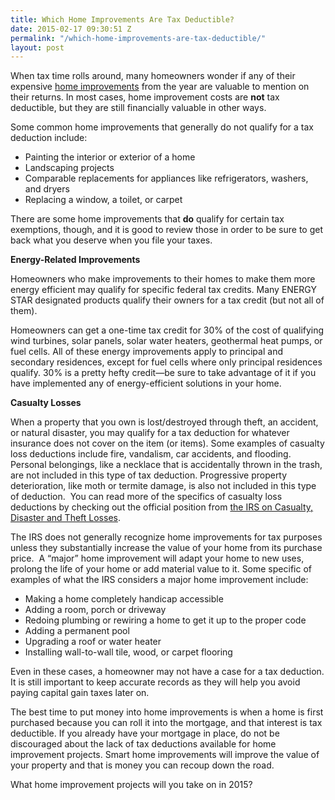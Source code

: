 ```yaml
---
title: Which Home Improvements Are Tax Deductible?
date: 2015-02-17 09:30:51 Z
permalink: "/which-home-improvements-are-tax-deductible/"
layout: post
---
```


When tax time rolls around, many homeowners wonder if any of their expensive <a href="http://murraylampert.com/san-diego-design-build-contractors/" target="_blank">home improvements</a> from the year are valuable to mention on their returns. In most cases, home improvement costs are <strong>not</strong> tax deductible, but they are still financially valuable in other ways.

Some common home improvements that generally do not qualify for a tax deduction include:
<ul>
	<li>Painting the interior or exterior of a home</li>
	<li>Landscaping projects</li>
	<li>Comparable replacements for appliances like refrigerators, washers, and dryers</li>
	<li>Replacing a window, a toilet, or carpet</li>
</ul>
There are some home improvements that <strong>do</strong> qualify for certain tax exemptions, though, and it is good to review those in order to be sure to get back what you deserve when you file your taxes.

<strong>Energy-Related Improvements</strong>

Homeowners who make improvements to their homes to make them more energy efficient may qualify for specific federal tax credits. Many ENERGY STAR designated products qualify their owners for a tax credit (but not all of them).

Homeowners can get a one-time tax credit for 30% of the cost of qualifying wind turbines, solar panels, solar water heaters, geothermal heat pumps, or fuel cells. All of these energy improvements apply to principal and secondary residences, except for fuel cells where only principal residences qualify. 30% is a pretty hefty credit—be sure to take advantage of it if you have implemented any of energy-efficient solutions in your home.

<strong>Casualty Losses</strong>

When a property that you own is lost/destroyed through theft, an accident, or natural disaster, you may qualify for a tax deduction for whatever insurance does not cover on the item (or items). Some examples of casualty loss deductions include fire, vandalism, car accidents, and flooding. Personal belongings, like a necklace that is accidentally thrown in the trash, are not included in this type of tax deduction. Progressive property deterioration, like moth or termite damage, is also not included in this type of deduction.  You can read more of the specifics of casualty loss deductions by checking out the official position from <a href="http://www.irs.gov/taxtopics/tc515.html">the IRS on Casualty, Disaster and Theft Losses</a>.



The IRS does not generally recognize home improvements for tax purposes unless they substantially increase the value of your home from its purchase price.  A “major” home improvement will adapt your home to new uses, prolong the life of your home or add material value to it. Some specific of examples of what the IRS considers a major home improvement include:
<ul>
	<li>Making a home completely handicap accessible</li>
	<li>Adding a room, porch or driveway</li>
	<li>Redoing plumbing or rewiring a home to get it up to the proper code</li>
	<li>Adding a permanent pool</li>
	<li>Upgrading a roof or water heater</li>
	<li>Installing wall-to-wall tile, wood, or carpet flooring</li>
</ul>
Even in these cases, a homeowner may not have a case for a tax deduction. It is still important to keep accurate records as they will help you avoid paying capital gain taxes later on.

The best time to put money into home improvements is when a home is first purchased because you can roll it into the mortgage, and that interest is tax deductible. If you already have your mortgage in place, do not be discouraged about the lack of tax deductions available for home improvement projects. Smart home improvements will improve the value of your property and that is money you can recoup down the road.

What home improvement projects will you take on in 2015?
